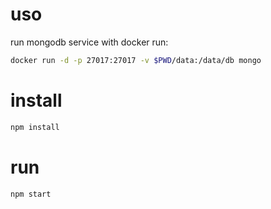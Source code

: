 # uso

run mongodb service with docker run:

```bash
docker run -d -p 27017:27017 -v $PWD/data:/data/db mongo
```

# install

```bash
npm install
```

# run

```bash
npm start
```
